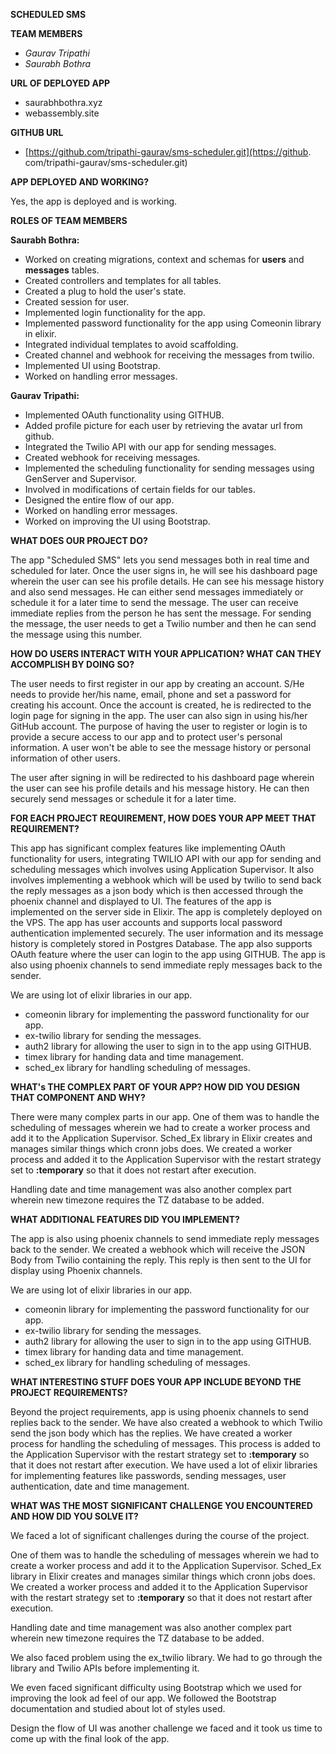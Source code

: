 **SCHEDULED SMS**

**TEAM MEMBERS**

- _Gaurav Tripathi_
- _Saurabh Bothra_

**URL OF DEPLOYED APP**

- saurabhbothra.xyz
- webassembly.site

**GITHUB URL**

- [https://github.com/tripathi-gaurav/sms-scheduler.git](https://github.
com/tripathi-gaurav/sms-scheduler.git)

**APP DEPLOYED AND WORKING?**

Yes, the app is deployed and is working.

**ROLES OF TEAM MEMBERS**

**Saurabh Bothra:**

- Worked on creating migrations, context and schemas for **users**
and **messages** tables.
- Created controllers and templates for all tables.
- Created a plug to hold the user&#39;s state.
- Created session for user.
- Implemented login functionality for the app.
- Implemented password functionality for the app using Comeonin
library in elixir.
- Integrated individual templates to avoid scaffolding.
- Created channel and webhook for receiving the messages from twilio.
- Implemented UI using Bootstrap.
- Worked on handling error messages.

**Gaurav Tripathi:**

- Implemented OAuth functionality using GITHUB.
- Added profile picture for each user by retrieving the avatar url
from github.
- Integrated the Twilio API with our app for sending messages.
- Created webhook for receiving messages.
- Implemented the scheduling functionality for sending messages using
GenServer and Supervisor.
- Involved in modifications of certain fields for our tables.
- Designed the entire flow of our app.
- Worked on handling error messages.
- Worked on improving the UI using Bootstrap.

**WHAT DOES OUR PROJECT DO?**

The app &quot;Scheduled SMS&quot; lets you send messages both in real
time and scheduled for later. Once the user signs in, he will see his
dashboard page wherein the user can see his profile details. He can
see his message history and also send messages. He can either send
messages immediately or schedule it for a later time to send the
message. The user can receive immediate replies from the person he
has sent the message. For sending the message, the user needs to get
a Twilio number and then he can send the message using this number.

**HOW DO USERS INTERACT WITH YOUR APPLICATION? WHAT CAN THEY
ACCOMPLISH BY DOING SO?**

The user needs to first register in our app by creating an account.
S/He needs to provide her/his name, email, phone and set a password
for creating his account. Once the account is created, he is
redirected to the login page for signing in the app. The user can
also sign in using his/her GitHub account. The purpose of having the
user to register or login is to provide a secure access to our app
and to protect user&#39;s personal information. A user won&#39;t be
able to see the message history or personal information of other
users.

The user after signing in will be redirected to his dashboard page
wherein the user can see his profile details and his message history.
He can then securely send messages or schedule it for a later time.

**FOR EACH PROJECT REQUIREMENT, HOW DOES YOUR APP MEET THAT
REQUIREMENT?**

This app has significant complex features like implementing OAuth
functionality for users, integrating TWILIO API with our app for
sending and scheduling messages which involves using Application
Supervisor. It also involves implementing a webhook which will be
used by twilio to send back the reply messages as a json body which
is then accessed through the phoenix channel and displayed to UI. The
features of the app is implemented on the server side in Elixir. The
app is completely deployed on the VPS. The app has user accounts and
supports local password authentication implemented securely. The user
information and its message history is completely stored in Postgres
Database. The app also supports OAuth feature where the user can
login to the app using GITHUB. The app is also using phoenix channels
to send immediate reply messages back to the sender.

We are using lot of elixir libraries in our app.

- comeonin library for implementing the password functionality for
our app.
- ex-twilio library for sending the messages.
- auth2 library for allowing the user to sign in to the app using
GITHUB.
- timex library for handing data and time management.
- sched\_ex library for handling scheduling of messages.

**WHAT&#39;s THE COMPLEX PART OF YOUR APP? HOW DID YOU DESIGN THAT
COMPONENT AND WHY?**

There were many complex parts in our app. One of them was to handle
the scheduling of messages wherein we had to create a worker process
and add it to the Application Supervisor. Sched\_Ex library in Elixir
creates and manages similar things which cronn jobs does. We created
a worker process and added it to the Application Supervisor with the
restart strategy set to **:temporary** so that it does not restart
after execution.

Handling date and time management was also another complex part
wherein new timezone requires the TZ database to be added.

**WHAT ADDITIONAL FEATURES DID YOU IMPLEMENT?**

The app is also using phoenix channels to send immediate reply
messages back to the sender. We created a webhook which will receive
the JSON Body from Twilio containing the reply. This reply is then
sent to the UI for display using Phoenix channels.

We are using lot of elixir libraries in our app.

- comeonin library for implementing the password functionality for
our app.
- ex-twilio library for sending the messages.
- auth2 library for allowing the user to sign in to the app using
GITHUB.
- timex library for handing data and time management.
- sched\_ex library for handling scheduling of messages.

**WHAT INTERESTING STUFF DOES YOUR APP INCLUDE BEYOND THE PROJECT
REQUIREMENTS?**

Beyond the project requirements, app is using phoenix channels to
send replies back to the sender. We have also created a webhook to
which Twilio send the json body which has the replies. We have
created a worker process for handling the scheduling of messages.
This process is added to the Application Supervisor with the restart
strategy set to **:temporary** so that it does not restart after
execution. We have used a lot of elixir libraries for implementing
features like passwords, sending messages, user authentication, date
and time management.



**WHAT WAS THE MOST SIGNIFICANT CHALLENGE YOU ENCOUNTERED AND HOW DID
YOU SOLVE IT?**

We faced a lot of significant challenges during the course of the
project.

One of them was to handle the scheduling of messages wherein we had
to create a worker process and add it to the Application Supervisor.
Sched\_Ex library in Elixir creates and manages similar things which
cronn jobs does. We created a worker process and added it to the
Application Supervisor with the restart strategy set to
**:temporary** so that it does not restart after execution.

Handling date and time management was also another complex part
wherein new timezone requires the TZ database to be added.

We also faced problem using the ex\_twilio library. We had to go
through the library and Twilio APIs before implementing it.

We even faced significant difficulty using Bootstrap which we used
for improving the look ad feel of our app. We followed the Bootstrap
documentation and studied about lot of styles used.

Design the flow of UI was another challenge we faced and it took us
time to come up with the final look of the app.